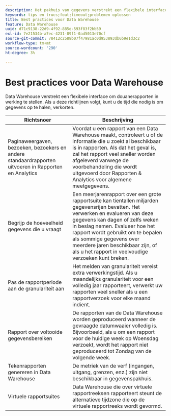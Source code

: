 ```yaml
---
description: Het pakhuis van gegevens verstrekt een flexibele interface om douanerapporten in werking te stellen. Als u deze richtlijnen volgt, kunt u de tijd die nodig is om gegevens op te halen, verkorten.
keywords: tips en trucs;fout;timeout;problemen oplossen
title: Best practices voor Data Warehouse
feature: Data Warehouse
uuid: d71c9138-22d9-4f92-885e-593f83f2bb59
exl-id: 7e21534b-a7ec-4231-89f1-0ad5013e70cf
source-git-commit: 78412c2588b07f47981ac0d953893db6b9e1d3c2
workflow-type: tm+mt
source-wordcount: '290'
ht-degree: 3%

---
```


# Best practices voor Data Warehouse

Data Warehouse verstrekt een flexibele interface om douanerapporten in werking te stellen. Als u deze richtlijnen volgt, kunt u de tijd die nodig is om gegevens op te halen, verkorten.



| Richtsnoer | Beschrijving |
|--- |--- |
| Paginaweergaven, bezoeken, bezoekers en andere standaardrapporten uitvoeren in Rapporten en Analytics | Voordat u een rapport van een Data Warehouse maakt, controleert u of de informatie die u zoekt al beschikbaar is in rapporten. Als dat het geval is, zal het rapport veel sneller worden afgeleverd vanwege de voorbehandeling die wordt uitgevoerd door Rapporten &amp; Analytics voor algemene meetgegevens. |
| Begrijp de hoeveelheid gegevens die u vraagt | Een meerjarenrapport over een grote rapportsuite kan tientallen miljarden gegevensrijen bevatten. Het verwerken en evalueren van deze gegevens kan dagen of zelfs weken in beslag nemen. Evalueer hoe het rapport wordt gebruikt om te bepalen als sommige gegevens over meerdere jaren beschikbaar zijn, of als u het rapport in veelvoudige verzoeken kunt breken. |
| Pas de rapportperiode aan de granulariteit aan | Het melden van granulariteit vereist extra verwerkingstijd. Als u maandelijks granulariteit voor een volledig jaar rapporteert, verwerkt uw rapporten veel sneller als u een rapportverzoek voor elke maand indient. |
| Rapport over voltooide gegevensbereiken | De rapporten van de Data Warehouse worden geproduceerd wanneer de gevraagde datumwaaier volledig is. Bijvoorbeeld, als u om een rapport voor de huidige week op Woensdag verzoekt, wordt het rapport niet geproduceerd tot Zondag van de volgende week. |
| Tekenrapporten genereren in Data Warehouse | De metriek van de verf (ingangen, uitgang, grenzen, enz.) zijn niet beschikbaar in gegevenspakhuis. |
| Virtuele rapportsuites | Data Warehouse die over virtuele rapportreeksen rapporteert steunt de alternatieve tijdzone die op de virtuele rapportreeks wordt gevormd. |
